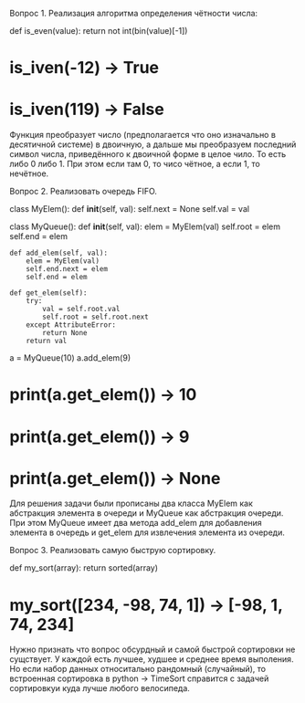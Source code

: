 Вопрос 1. Реализация алгоритма определения чётности числа:

  def is_even(value):
      return not int(bin(value)[-1])
      
  # is_iven(-12) -> True
  # is_iven(119) -> False
    
  Функция преобразует число (предполагается что оно изначально в десятичной системе) в двоичную,
  а дальше мы преобразуем последний символ числа, приведённого к двоичной форме в целое чило. То
  есть либо 0 либо 1. При этом если там 0, то чисо чётное, а если 1, то нечётное.

Вопрос 2. Реализовать очередь FIFO.

  class MyElem():
    def __init__(self, val):
        self.next = None
        self.val = val

  class MyQueue():
    def __init__(self, val):
        elem = MyElem(val)
        self.root = elem
        self.end = elem

    def add_elem(self, val):
        elem = MyElem(val)
        self.end.next = elem
        self.end = elem

    def get_elem(self):
        try:
            val = self.root.val
            self.root = self.root.next
        except AttributeError:
            return None
        return val


  a = MyQueue(10)
  a.add_elem(9)
  
  # print(a.get_elem()) -> 10
  # print(a.get_elem()) -> 9
  # print(a.get_elem()) -> None
  
  Для решения задачи были прописаны два класса MyElem как абстракция элемента в очереди и MyQueue
  как абстракция очереди. При этом MyQueue имеет два метода add_elem для добавления элемента в
  очередь и get_elem для извлечения элемента из очереди.

Вопрос 3. Реализовать самую быструю сортировку.

  def my_sort(array):
    return sorted(array)
    
  # my_sort([234, -98, 74, 1]) -> [-98, 1, 74, 234]
  
  Нужно признать что вопрос обсурдный и самой быстрой сортировки не сущствует. У каждой есть лучшее,
  худшее и среднее время выполения. Но если набор данных относитально рандомный (случайный), то 
  встроенная сортировка в python -> TimeSort справится с задачей сортировкуи куда лучше любого велосипеда.
  

